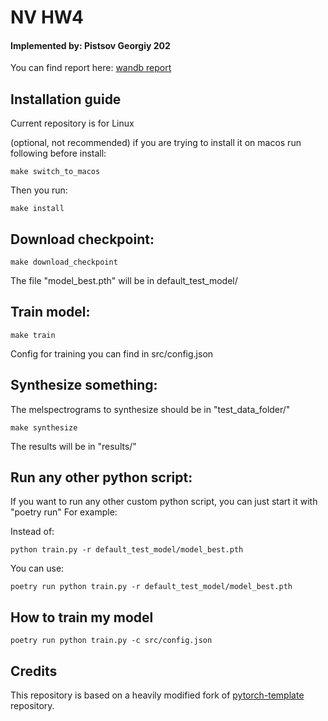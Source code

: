 # NV HW4
#### Implemented by: Pistsov Georgiy 202

You can find report here: [wandb report](https://wandb.ai/goshanice/tts_project/reports/-DLA-NV-Homework--Vmlldzo2MDUxNjU4?accessToken=ll13eq4q0o9hix06hoyhqdiyk34v0uhze860lh7s12yj464rlouzaszgn4z2mm5n)

## Installation guide

Current repository is for Linux

(optional, not recommended) if you are trying to install it on macos run following before install:
```shell
make switch_to_macos
```

Then you run:

```shell
make install
```

## Download checkpoint:

```shell
make download_checkpoint
```
The file "model_best.pth" will be in default_test_model/

## Train model:

```shell
make train
```
Config for training you can find in src/config.json


## Synthesize something:

The melspectrograms to synthesize should be in "test_data_folder/"

```shell
make synthesize
```

The results will be in "results/"


## Run any other python script:

If you want to run any other custom python script, you can just start it with "poetry run"
For example:

Instead of:

```shell
python train.py -r default_test_model/model_best.pth
```

You can use:

```shell
poetry run python train.py -r default_test_model/model_best.pth
```

## How to train my model

```shell
poetry run python train.py -c src/config.json
```

## Credits

This repository is based on a heavily modified fork
of [pytorch-template](https://github.com/victoresque/pytorch-template) repository.